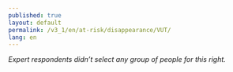 ```yaml
---
published: true
layout: default
permalink: /v3_1/en/at-risk/disappearance/VUT/
lang: en
---
```

_Expert respondents didn’t select any group of people for this right._
